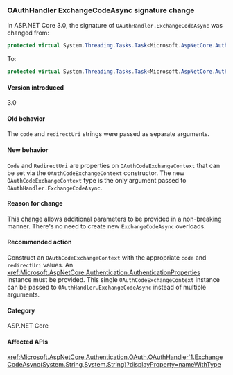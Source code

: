 ### OAuthHandler ExchangeCodeAsync signature change

In ASP.NET Core 3.0, the signature of `OAuthHandler.ExchangeCodeAsync` was changed from:

```csharp
protected virtual System.Threading.Tasks.Task<Microsoft.AspNetCore.Authentication.OAuth.OAuthTokenResponse> ExchangeCodeAsync(string code, string redirectUri) { throw null; }
```

To:

```csharp
protected virtual System.Threading.Tasks.Task<Microsoft.AspNetCore.Authentication.OAuth.OAuthTokenResponse> ExchangeCodeAsync(Microsoft.AspNetCore.Authentication.OAuth.OAuthCodeExchangeContext context) { throw null; }
```

#### Version introduced

3.0

#### Old behavior

The `code` and `redirectUri` strings were passed as separate arguments.

#### New behavior

`Code` and `RedirectUri` are properties on `OAuthCodeExchangeContext` that can be set via the `OAuthCodeExchangeContext` constructor. The new `OAuthCodeExchangeContext` type is the only argument passed to `OAuthHandler.ExchangeCodeAsync`.

#### Reason for change

This change allows additional parameters to be provided in a non-breaking manner. There's no need to create new `ExchangeCodeAsync` overloads.

#### Recommended action

Construct an `OAuthCodeExchangeContext` with the appropriate `code` and `redirectUri` values. An <xref:Microsoft.AspNetCore.Authentication.AuthenticationProperties> instance must be provided. This single `OAuthCodeExchangeContext` instance can be passed to `OAuthHandler.ExchangeCodeAsync` instead of multiple arguments.

#### Category

ASP.NET Core

#### Affected APIs

<xref:Microsoft.AspNetCore.Authentication.OAuth.OAuthHandler`1.ExchangeCodeAsync(System.String,System.String)?displayProperty=nameWithType>

<!--

#### Affected APIs

`M:Microsoft.AspNetCore.Authentication.OAuth.OAuthHandler`1.ExchangeCodeAsync(System.String,System.String)`

-->

